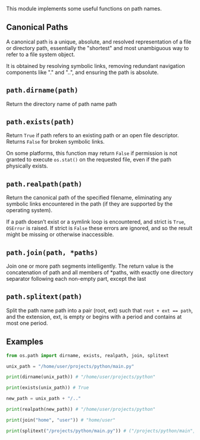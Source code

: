 This module implements some useful functions on path names. 
## Canonical Paths
A canonical path is a unique, absolute, and resolved representation of a file or directory path, essentially the "shortest" and most unambiguous way to refer to a file system object.

It is obtained by resolving symbolic links, removing redundant navigation components like "." and "..", and ensuring the path is absolute. 
## `path.dirname(path)`
Return the directory name of path name path
## `path.exists(path)`
Return `True` if path refers to an existing path or an open file descriptor. Returns `False` for broken symbolic links.

On some platforms, this function may return `False` if permission is not granted to execute `os.stat()` on the requested file, even if the path physically exists.
## `path.realpath(path)`
Return the canonical path of the specified filename, eliminating any symbolic links encountered in the path (if they are supported by the operating system).

If a path doesn’t exist or a symlink loop is encountered, and strict is `True`, `OSError` is raised. If strict is `False` these errors are ignored, and so the result might be missing or otherwise inaccessible.
## `path.join(path, *paths)`
Join one or more path segments intelligently. The return value is the concatenation of path and all members of *paths, with exactly one directory separator following each non-empty part, except the last
## `path.splitext(path)`
Split the path name path into a pair (root, ext) such that `root + ext == path`, and the extension, ext, is empty or begins with a period and contains at most one period.
## Examples
```python
from os.path import dirname, exists, realpath, join, splitext

unix_path = "/home/user/projects/python/main.py"

print(dirname(unix_path)) # "/home/user/projects/python" 

print(exists(unix_path)) # True

new_path = unix_path + "/.."

print(realpath(new_path)) # "/home/user/projects/python"

print(join("home", "user")) # "home/user"

print(splitext("/projects/python/main.py")) # ("/projects/python/main", ".py")
```